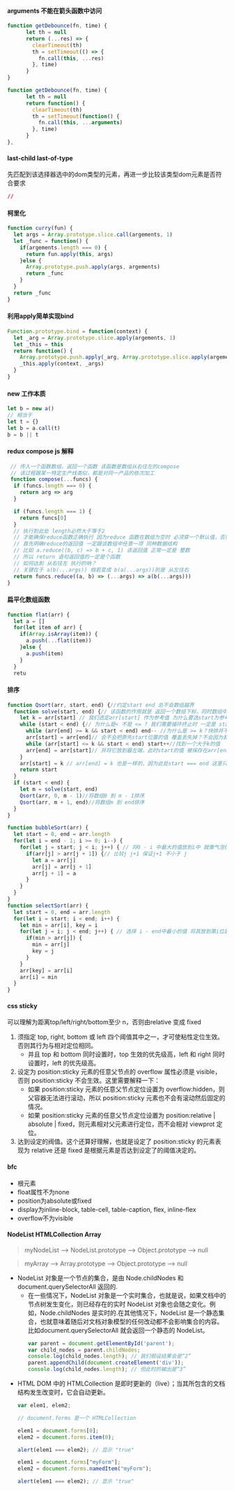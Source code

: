 #### arguments 不能在箭头函数中访问
```js
function getDebounce(fn, time) {
      let th = null
      return (...res) => {
        clearTimeout(th)
        th = setTimeout(() => {
          fn.call(this, ...res)
        }, time)
      }
}

function getDebounce(fn, time) {
      let th = null
      return function() {
        clearTimeout(th)
        th = setTimeout(function() {
          fn.call(this, ...arguments)
        }, time)
      }
},

```

#### last-child last-of-type

先匹配到该选择器选中的dom类型的元素，再进一步比较该类型dom元素是否符合要求
```css 
//
```
#### 柯里化
```js
function curry(fun) {
  let args = Array.prototype.slice.call(argements, 1)
  let _func = function() {
    if(argements.length === 0) {
      return fun.apply(this, args)
    }else {
      Array.prototype.push.apply(args, argements)
      return _func
    }
  }
  return _func
}
```
#### 利用apply简单实现bind
```js
Function.prototype.bind = function(context) {
  let _arg = Array.prototype.slice.apply(argements, 1)
  let _this = this
  return function() {
    Array.prototype.push.apply(_arg, Array.prototype.slice.apply(argements))
    _this.apply(context, _args)
  }
}
```
#### new 工作本质
```js
let b = new a()
// 相当于
let t = {}
let b = a.call(t)
b = b || t
```
#### redux compose js 解释
```js
 // 传入一个函数数组，返回一个函数 该函数是数组从右往左的compose
 // 该过程跟某一特定生产线类似，都是对同一产品的依次加工
 function compose(...funcs) {
  if (funcs.length === 0) {
    return arg => arg
  }

  if (funcs.length === 1) {
    return funcs[0]
  }
  // 执行到此处 length必然大于等于2 
  // 才能确保reduce函数正确执行 因为reduce 函数在数组为空时 必须穿一个默认值，否则会报错
  // 首先明确reduce的返回值 一定跟该数组中任意一项 同种数据结构
  // 比如 a.reduce((b, c) => b + c, 1) 该返回值 正常一定是 整数
  // 所以 return 语句返回值的一定是个函数
  // 如何达到 从右往左 执行的呐？
  // 关键在于 a(b(...args)) 倘若变成 b(a(...args))则是 从左往右
  return funcs.reduce((a, b) => (...args) => a(b(...args)))
}
```
#### 扁平化数组函数
```js
function flat(arr) {
  let a = []
  for(let item of arr) {
    if(Array.isArray(item)) {
      a.push(...flat(item))
    }else {
      a.push(item)
    }
  }
  retu
```
#### 排序
```js
function Qsort(arr, start, end) {//约定start end 总不会数组越界
  function solve(start, end) {// 该函数的作用就是 返回一个数组下标，同时数组中该下标的左边一定不大于它，右边一定不小于它
    let k = arr[start] // 我们选定arr[start] 作为参考值 为什么要选start为参考值？这是我个人习惯，参考值可以任意选择
    while (start < end) {// 为什么是< 不是 <= ? 我们需要循环终止时 一定是 start === end 
      while (arr[end] >= k && start < end) end-- //为什么是 >= k？快排并不是一个稳定的排序，所以我们找到一个小于k的值，并将它放到最左端就可以了
      arr[start] = arr[end]// 会不会把原先start位置的值 覆盖丢失掉？不会因为我们的值已经被保存在k或arr[end]中了
      while (arr[start] <= k && start < end) start++//找到一个大于k的值
      arr[end] = arr[start]// 并将它放到最左端，此时start的值 被保存在arr[end]不存在覆盖丢失
    }
    arr[start] = k // arr[end] = k 也是一样的，因为此处start === end 这里只需要将参考值放到它应该在的位置
    return start
  }
  if (start < end) {
    let m = solve(start, end)
    Qsort(arr, 0, m - 1)//将数组0 到 m - 1排序
    Qsort(arr, m + 1, end)//将数组m 到 end排序
  }
}

function bubbleSort(arr) {
  let start = 0, end = arr.length
  for(let i = end - 1; i >= 0; i--) {
    for(let j = start; j < i; j++) { // 将0 - i 中最大的值放到i中 就像气泡往上冒一样
      if(arr[j] > arr[j + 1]) {// 比较j j+1 保证j+1 不小于 j
        let a = arr[j]
        arr[j] = arr[j + 1]
        arr[j + 1] = a
      }
    }
  }
}
function selectSort(arr) {
  let start = 0, end = arr.length
  for(let i = start; i < end; i++) {
    let min = arr[i], key = i
    for(let j = i; j < end; j++) { // 选择 i - end中最小的值 将其放到第i位置上 也就是第i小的值放到i位置上
      if(min > arr[j]) {
        min = arr[j]
        key = j
      }
    }
    arr[key] = arr[i]
    arr[i] = min 
  }
}
```
#### css sticky
可以理解为距离top/left/right/bottom至少 n，否则由relative 变成 fixed
1. 须指定 top, right, bottom 或 left 四个阈值其中之一，才可使粘性定位生效。否则其行为与相对定位相同。
    + 并且 top 和 bottom 同时设置时，top 生效的优先级高，left 和 right 同时设置时，left 的优先级高。
2. 设定为 position:sticky 元素的任意父节点的 overflow 属性必须是 visible，否则 position:sticky 不会生效。这里需要解释一下：
    + 如果 position:sticky 元素的任意父节点定位设置为 overflow:hidden，则父容器无法进行滚动，所以 position:sticky 元素也不会有滚动然后固定的情况。
    + 如果 position:sticky 元素的任意父节点定位设置为 position:relative | absolute | fixed，则元素相对父元素进行定位，而不会相对 viewprot 定位。
3. 达到设定的阀值。这个还算好理解，也就是设定了 position:sticky 的元素表现为 relative 还是 fixed 是根据元素是否达到设定了的阈值决定的。
#### bfc
+ 根元素
+ float属性不为none
+ position为absolute或fixed
+ display为inline-block, table-cell, table-caption, flex, inline-flex
+ overflow不为visible
#### NodeList HTMLCollection Array
> myNodeList --> NodeList.prototype --> Object.prototype --> null

> myArray --> Array.prototype --> Object.prototype --> null
+ NodeList 对象是一个节点的集合，是由 Node.childNodes 和 document.querySelectorAll 返回的.
  + 在一些情况下，NodeList 对象是一个实时集合，也就是说，如果文档中的节点树发生变化，则已经存在的实时 NodeList 对象也会随之变化。例如，Node.childNodes 是实时的.在其他情况下，NodeList 是一个静态集合，也就意味着随后对文档对象模型的任何改动都不会影响集合的内容。比如document.querySelectorAll 就会返回一个静态的 NodeList。
    ```js
    var parent = document.getElementById('parent');
    var child_nodes = parent.childNodes;
    console.log(child_nodes.length); // 我们假设结果会是“2”
    parent.appendChild(document.createElement('div'));
    console.log(child_nodes.length); // 但此时的输出是“3”
    ```
+ HTML DOM 中的 HTMLCollection 是即时更新的（live）；当其所包含的文档结构发生改变时，它会自动更新。
    ```js
    var elem1, elem2;

    // document.forms 是一个 HTMLCollection

    elem1 = document.forms[0];
    elem2 = document.forms.item(0);

    alert(elem1 === elem2); // 显示 "true"

    elem1 = document.forms["myForm"];
    elem2 = document.forms.namedItem("myForm");

    alert(elem1 === elem2); // 显示 "true"
    ```